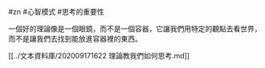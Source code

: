 #zn #心智模式 #思考的重要性 

一個好的理論像是一個眼鏡，而不是一個容器，它讓我們用特定的觀點去看世界，而不是讓我們去找到能放進容器裡的東西。

[[../文本資料庫/202009171622 理論教我們如何思考.md]]